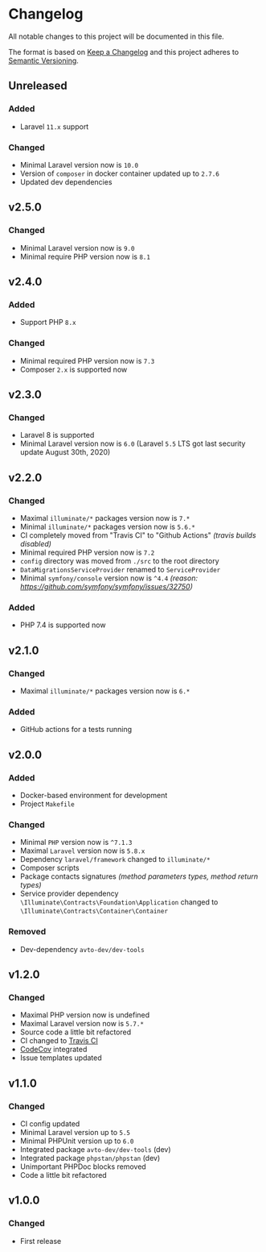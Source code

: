 # Changelog

All notable changes to this project will be documented in this file.

The format is based on [Keep a Changelog][keepachangelog] and this project adheres to [Semantic Versioning][semver].

## Unreleased

### Added

- Laravel `11.x` support

### Changed

- Minimal Laravel version now is `10.0`
- Version of `composer` in docker container updated up to `2.7.6`
- Updated dev dependencies

## v2.5.0

### Changed

- Minimal Laravel version now is `9.0`
- Minimal require PHP version now is `8.1`

## v2.4.0

### Added

- Support PHP `8.x`

### Changed

- Minimal required PHP version now is `7.3`
- Composer `2.x` is supported now

## v2.3.0

### Changed

- Laravel 8 is supported
- Minimal Laravel version now is `6.0` (Laravel `5.5` LTS got last security update August 30th, 2020)

## v2.2.0

### Changed

- Maximal `illuminate/*` packages version now is `7.*`
- Minimal `illuminate/*` packages version now is `5.6.*`
- CI completely moved from "Travis CI" to "Github Actions" _(travis builds disabled)_
- Minimal required PHP version now is `7.2`
- `config` directory was moved from `./src` to the root directory
- `DataMigrationsServiceProvider` renamed to `ServiceProvider`
- Minimal `symfony/console` version now is `^4.4` _(reason: <https://github.com/symfony/symfony/issues/32750>)_

### Added

- PHP 7.4 is supported now

## v2.1.0

### Changed

- Maximal `illuminate/*` packages version now is `6.*`

### Added

- GitHub actions for a tests running

## v2.0.0

### Added

- Docker-based environment for development
- Project `Makefile`

### Changed

- Minimal `PHP` version now is `^7.1.3`
- Maximal `Laravel` version now is `5.8.x`
- Dependency `laravel/framework` changed to `illuminate/*`
- Composer scripts
- Package contacts signatures _(method parameters types, method return types)_
- Service provider dependency `\Illuminate\Contracts\Foundation\Application` changed to `\Illuminate\Contracts\Container\Container`

### Removed

- Dev-dependency `avto-dev/dev-tools`

## v1.2.0

### Changed

- Maximal PHP version now is undefined
- Maximal Laravel version now is `5.7.*`
- Source code a little bit refactored
- CI changed to [Travis CI][travis]
- [CodeCov][codecov] integrated
- Issue templates updated

[travis]:https://travis-ci.org/
[codecov]:https://codecov.io/

## v1.1.0

### Changed

- CI config updated
- Minimal Laravel version up to `5.5`
- Minimal PHPUnit version up to `6.0`
- Integrated package `avto-dev/dev-tools` (dev)
- Integrated package `phpstan/phpstan` (dev)
- Unimportant PHPDoc blocks removed
- Code a little bit refactored

## v1.0.0

### Changed

- First release

[keepachangelog]:https://keepachangelog.com/en/1.0.0/
[semver]:https://semver.org/spec/v2.0.0.html
